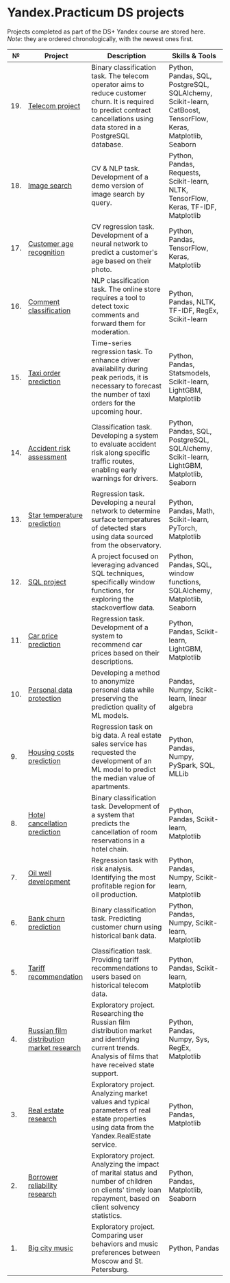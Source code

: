 # Yandex.Practicum DS projects
Projects completed as part of the DS+ Yandex course are stored here. \
*Note*: they are ordered chronologically, with the newest ones first.


| №  | Project | Description | Skills & Tools |
| -- | ------- | ----------- | -------------- |
| 19. | [Telecom project](/19_final_telecom/) | Binary classification task. The telecom operator aims to reduce customer churn. It is required to predict contract cancellations using data stored in a PostgreSQL database.| Python, Pandas, SQL, PostgreSQL, SQLAlchemy, Scikit-learn, CatBoost, TensorFlow, Keras, Matplotlib, Seaborn |
| 18. | [Image search](/18_image_search/) | CV & NLP task. Development of a demo version of image search by query. | Python, Pandas, Requests, Scikit-learn, NLTK, TensorFlow, Keras, TF-IDF, Matplotlib |
| 17. | [Customer age recognition](/17_age_recognition/) | CV regression task. Development of a neural network to predict a customer's age based on their photo. | Python, Pandas, TensorFlow, Keras, Matplotlib |
| 16. | [Comment classification](/16_toxic_comments/) | NLP classification task. The online store requires a tool to detect toxic comments and forward them for moderation. | Python, Pandas, NLTK, TF-IDF, RegEx, Scikit-learn |
| 15. | [Taxi order prediction](/15_taxi_order_prediction/) | Time-series regression task. To enhance driver availability during peak periods, it is necessary to forecast the number of taxi orders for the upcoming hour. | Python, Pandas, Statsmodels, Scikit-learn, LightGBM, Matplotlib |
| 14. | [Accident risk assessment](/14_accident_risk_assessment/) | Classification task. Developing a system to evaluate accident risk along specific traffic routes, enabling early warnings for drivers. | Python, Pandas, SQL, PostgreSQL, SQLAlchemy, Scikit-learn, LightGBM, Matplotlib, Seaborn |
| 13. | [Star temperature prediction](/13_star_temperature_prediction/) | Regression task. Developing a neural network to determine surface temperatures of detected stars using data sourced from the observatory. | Python, Pandas, Math, Scikit-learn, PyTorch, Matplotlib |
| 12. | [SQL project](/12_sql_project/) | A project focused on leveraging advanced SQL techniques, specifically window functions, for exploring the stackoverflow data. | Python, Pandas, SQL, window functions, SQLAlchemy, Matplotlib, Seaborn |
| 11. | [Car price prediction](/11_car_price_prediction/) | Regression task. Development of a system to recommend car prices based on their descriptions. | Python, Pandas, Scikit-learn, LightGBM, Matplotlib |
| 10. | [Personal data protection](/10_personal_data_protection/) | Developing a method to anonymize personal data while preserving the prediction quality of ML models. | Pandas, Numpy, Scikit-learn, linear algebra |
| 9. | [Housing costs prediction](/09_big_data_project/) | Regression task on big data. A real estate sales service has requested the development of an ML model to predict the median value of apartments. | Python, Pandas, Numpy, PySpark, SQL, MLLib |
| 8. | [Hotel cancellation prediction](/08_hotel_cancellation_prediction/) | Binary classification task. Development of a system that predicts the cancellation of room reservations in a hotel chain. | Python, Pandas, Scikit-learn, Matplotlib |
| 7. | [Oil well development](/07_oil_well_development/) | Regression task with risk analysis. Identifying the most profitable region for oil production. | Python, Pandas, Numpy, Scikit-learn, Matplotlib |
| 6. | [Bank churn prediction](/06_bank_churn_prediction/) | Binary classification task. Predicting customer churn using historical bank data. | Python, Pandas, Numpy, Scikit-learn, Matplotlib |
| 5. | [Tariff recommendation](/05_tariff_recomendation/) | Classification task. Providing tariff recommendations to users based on historical telecom data. | Python, Pandas, Scikit-learn, Matplotlib |
| 4. | [Russian film distribution market research](/04_mkrf_movies/) | Exploratory project. Researching the Russian film distribution market and identifying current trends. Analysis of films that have received state support. | Python, Pandas, Numpy, Sys, RegEx, Matplotlib |
| 3. | [Real estate research](/03_real_estate_research/) | Exploratory project. Analyzing market values and typical parameters of real estate properties using data from the Yandex.RealEstate service. | Python, Pandas, Matplotlib |
| 2. | [Borrower reliability research](/02_borrower_reliability_research/) | Exploratory project. Analyzing the impact of marital status and number of children on clients' timely loan repayment, based on client solvency statistics. | Python, Pandas, Matplotlib, Seaborn |
| 1. | [Big city music](/01_big_city_music/) | Exploratory project. Comparing user behaviors and music preferences between Moscow and St. Petersburg. | Python, Pandas |
